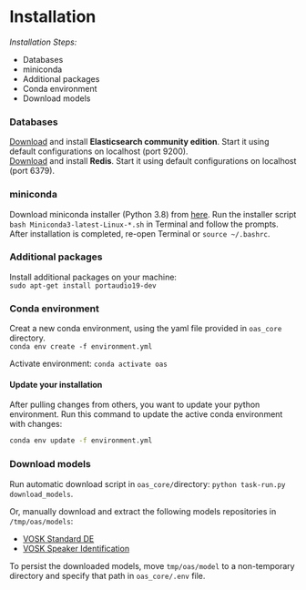 # Installation

*Installation Steps:*
* Databases
* miniconda
* Additional packages
* Conda environment
* Download models


### Databases
[Download](https://www.elastic.co/downloads/elasticsearch-oss) and install **Elasticsearch community edition**. Start it using default configurations on localhost (port 9200).  
[Download](https://redis.io/download) and install **Redis**. Start it using default configurations on localhost (port 6379).

### miniconda
Download miniconda installer (Python 3.8) from [here](https://docs.conda.io/en/latest/miniconda.html). Run the installer script `bash Miniconda3-latest-Linux-*.sh` in Terminal and follow the prompts. After installation is completed, re-open Terminal or `source ~/.bashrc`.

### Additional packages
Install additional packages on your machine:  
`sudo apt-get install portaudio19-dev`

### Conda environment
Creat a new conda environment, using the yaml file provided in `oas_core` directory.  
`conda env create -f environment.yml`

Activate environment: `conda activate oas`

#### Update your installation

After pulling changes from others, you want to update your python environment.
Run this command to update the active conda environment with changes:
```bash
conda env update -f environment.yml
```

### Download models
Run automatic download script  in `oas_core/`directory: ` python task-run.py download_models `.

Or, manually download and extract the following models repositories in `/tmp/oas/models`:

* [VOSK Standard DE](https://alphacephei.com/vosk/models/vosk-model-de-0.6.zip)
* [VOSK Speaker Identification](https://alphacephei.com/vosk/models/vosk-model-spk-0.4.zip)

To persist the downloaded models, move `tmp/oas/model` to a non-temporary directory and specify that path in  `oas_core/.env` file.
